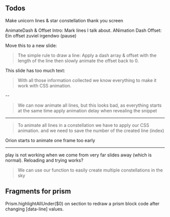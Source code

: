 ## Todos
Make unicorn lines & star constellation
thank you screen

AnimateDash & Offset Intro: Mark lines I talk about.
ANimation Dash Offset: Ein offset zuviel irgendwo (pause)

Move this to a new slide:
> The simple rule to draw a line: Apply a dash array & offset with the length of the line then slowly animate the offset back to 0.


This slide has too much text:
> With all those information collected we know everything to make it work with CSS animation.

--
> We can now animate all lines, but this looks bad, as everything starts at the same time
apply animation delay when revealing the snippet

---
> To animate all lines in a constellation we have to apply our CSS animation. and we need to save the number of the created line (index)

Orion starts to animate one frame too early

---
play is not working when we come from very far slides away (which is normal). Reloading and trying works?
> We can use our function to easily create multiple constellations in the sky


## Fragments for prism
Prism.highlightAllUnder($0) on section
to redraw a prism block code after changing [data-line]
values.

